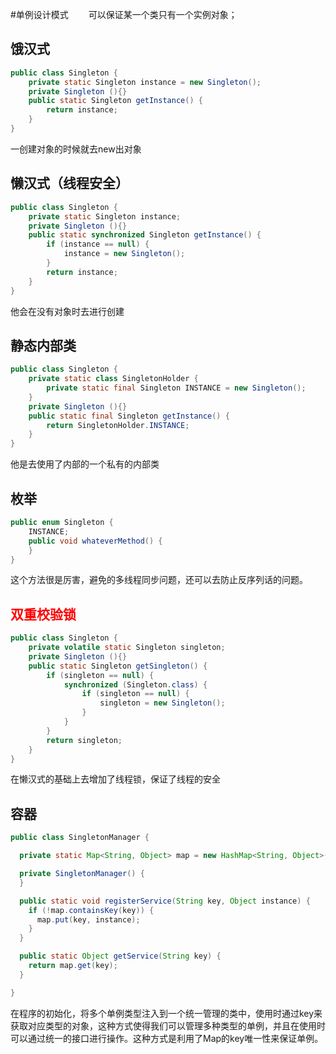 #单例设计模式
　　可以保证某一个类只有一个实例对象；

## 饿汉式
```java
public class Singleton {  
	private static Singleton instance = new Singleton();  
	private Singleton (){}  
	public static Singleton getInstance() {  
		return instance;  
	}  
}
```
一创建对象的时候就去new出对象

## 懒汉式（线程安全）
```java
public class Singleton {  
    private static Singleton instance;  
    private Singleton (){}  
    public static synchronized Singleton getInstance() {  
    	if (instance == null) {  
    	    instance = new Singleton();  
    	}  
    	return instance;  
    }  
}
```
他会在没有对象时去进行创建

## 静态内部类
```java
public class Singleton {  
    private static class SingletonHolder {  
	    private static final Singleton INSTANCE = new Singleton();  
	}  
    private Singleton (){}  
    public static final Singleton getInstance() {  
    	return SingletonHolder.INSTANCE;  
    }  
}
```
他是去使用了内部的一个私有的内部类

## 枚举
```java
public enum Singleton {  
    INSTANCE;  
    public void whateverMethod() {  
    }  
}
```
这个方法很是厉害，避免的多线程同步问题，还可以去防止反序列话的问题。

## <font color=red>双重校验锁</font>
```java
public class Singleton {  
    private volatile static Singleton singleton;  
    private Singleton (){}  
    public static Singleton getSingleton() {  
	    if (singleton == null) {  
	        synchronized (Singleton.class) {  
		        if (singleton == null) {  
		            singleton = new Singleton();  
		        }  
	        }  
	    }  
	    return singleton;  
    }  
} 
```
在懒汉式的基础上去增加了线程锁，保证了线程的安全

## 容器

```java
public class SingletonManager {

  private static Map<String, Object> map = new HashMap<String, Object>();

  private SingletonManager() {
  }

  public static void registerService(String key, Object instance) {
    if (!map.containsKey(key)) {
      map.put(key, instance);
    }
  }

  public static Object getService(String key) {
    return map.get(key);
  }

}
```

在程序的初始化，将多个单例类型注入到一个统一管理的类中，使用时通过key来获取对应类型的对象，这种方式使得我们可以管理多种类型的单例，并且在使用时可以通过统一的接口进行操作。这种方式是利用了Map的key唯一性来保证单例。